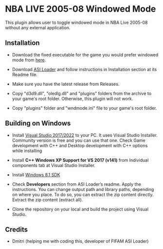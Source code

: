 # NBA LIVE 2005-08 Windowed Mode

This plugin allows user to toggle windowed mode in NBA Live 2005-08 without any external application.

## Installation

- Download the fixed executable for the game you would prefer windowed mode from [here](https://forums.nba-live.com/downloads.php?cat=263).

- Download [ASI Loader](https://forums.nba-live.com/downloads.php?view=detail&df_id=13583) and follow instructions in Installation section at its Readme file.

- Make sure you have the latest release from Releases.

- Copy "d3d9.dll", "oledlg.dll" and "plugins" folders from the archive to your game's root folder.
Otherwise, this plugin will not work.

- Copy "plugins" folder and "wndmode.ini" file to your game's root folder.

## Building on Windows

- Install [Visual Studio 2017/2022](https://visualstudio.microsoft.com/vs/community/) to your PC. It uses Visual Studio Installer. Community version is free and you can use that one. Check Game development with C++ and Desktop development with C++ options while installing

- Install **C++ Windows XP Support for VS 2017 (v141)** from Individual components tab at Visual Studio Installer.

- Install [Windows 8.1 SDK](https://developer.microsoft.com/en-us/windows/downloads/sdk-archive/)

- Check **Developers** section from ASI Loader’s readme. Apply the instructions. You can change output path and library paths, depending on where you place. To do so, you can extract the zip content directly. Extract the zip content (extract all).

- Clone the repository on your local and build the project using Visual Studio.

## Credits

- Dmitri (helping me with coding this, developer of FIFAM ASI Loader)